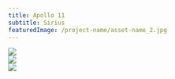```yaml
---
title: Apollo 11
subtitle: Sirius
featuredImage: /project-name/asset-name_2.jpg
---
```


<div class="row row-end">
  <div class="col col-6">
    <div class="aspect aspect-3x2">
      <img src="/project-name/asset-name_4.jpg">
    </div>
  </div>
  <div class="col col-6">
   <div class="aspect aspect-3x2 ">
      <img  src="/project-name/asset-name_6.jpg">
    </div>
  </div>
</div>

<div class="row">
  <div class="col col-8">
     <div class="aspect aspect-16x10">
      <img src="/project-name/asset-name_7.jpg">
    </div>
  </div>
</div>
